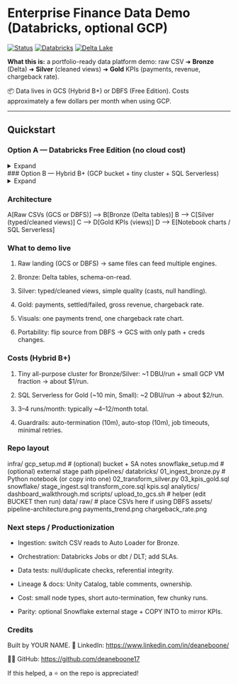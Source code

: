# Enterprise Finance Data Demo (Databricks, optional GCP)

[![Status](https://img.shields.io/badge/demo-ready-brightgreen)](./)
[![Databricks](https://img.shields.io/badge/platform-Databricks-red)](./)
[![Delta Lake](https://img.shields.io/badge/storage-Delta%20Lake-blue)](./)

**What this is:** a portfolio-ready data platform demo:
raw CSV ➜ **Bronze** (Delta) ➜ **Silver** (cleaned views) ➜ **Gold** KPIs (payments, revenue, chargeback rate).

📦 Data lives in GCS (Hybrid B+) or DBFS (Free Edition). Costs approximately a few dollars per month when using GCP.

---

## Quickstart

### Option A — Databricks Free Edition (no cloud cost)
<details>
<summary>Expand</summary>

1. Upload the three CSVs to DBFS:
   - `/FileStore/tables/raw/subscriptions.csv`
   - `/FileStore/tables/raw/payments.csv`
   - `/FileStore/tables/raw/chargebacks.csv`
2. Run the notebooks / cells in `pipelines/databricks`:
   - `01_ingest_bronze.py` ➜ creates `bronze_*` Delta tables  
   - `02_transform_silver.py` ➜ creates `silver_*` views  
   - `03_kpis_gold.sql` ➜ creates `gold_*` views
3. Open a SQL cell and run:
   ```sql
   USE demo_finance;
   SELECT * FROM gold_payments_monthly ORDER BY month;
   SELECT * FROM gold_chargeback_rate ORDER BY month;

</details>
### Option B — Hybrid B+ (GCP bucket + tiny cluster + SQL Serverless)
<details> 
<summary>Expand</summary>

Put CSVs in gs://🟩your-bucket/raw/{subscriptions,payments,chargebacks}/.

Store your GCP key in Databricks Secrets (gcp-secrets/gcs-key-json), then in a notebook:

with open("/local_disk0/gcp.json","w") as f: f.write(dbutils.secrets.get("gcp-secrets","gcs-key-json"))
spark.conf.set("spark.hadoop.google.cloud.auth.service.account.json.keyfile","/local_disk0/gcp.json")


Run Bronze/Silver on a single-node cluster in database demo_finance.

Create a SQL Serverless warehouse (Small, auto-stop 10m) and run 03_kpis_gold.sql for Gold.

</details>

### Architecture

  A[Raw CSVs (GCS or DBFS)] --> B[Bronze (Delta tables)]
  B --> C[Silver (typed/cleaned views)]
  C --> D[Gold KPIs (views)]
  D --> E[Notebook charts / SQL Serverless]

### What to demo live

1. Raw landing (GCS or DBFS) → same files can feed multiple engines.

2. Bronze: Delta tables, schema-on-read.

3. Silver: typed/cleaned views, simple quality (casts, null handling).

4. Gold: payments, settled/failed, gross revenue, chargeback rate.

5. Visuals: one payments trend, one chargeback rate chart.

6. Portability: flip source from DBFS → GCS with only path + creds changes.

### Costs (Hybrid B+)

1. Tiny all-purpose cluster for Bronze/Silver: ~1 DBU/run + small GCP VM fraction → about $1/run.

2. SQL Serverless for Gold (~10 min, Small): ~2 DBU/run → about $2/run.

3. 3–4 runs/month: typically ~$4–$12/month total.

4. Guardrails: auto-termination (10m), auto-stop (10m), job timeouts, minimal retries.

### Repo layout
infra/
  gcp_setup.md            # (optional) bucket + SA notes
  snowflake_setup.md      # (optional) external stage path
pipelines/
  databricks/
    01_ingest_bronze.py   # Python notebook (or copy into one)
    02_transform_silver.py
    03_kpis_gold.sql
  snowflake/
    stage_ingest.sql
    transform_core.sql
    kpis.sql
analytics/
  dashboard_walkthrough.md
scripts/
  upload_to_gcs.sh        # helper (edit BUCKET then run)
data/
  raw/                    # place CSVs here if using DBFS
assets/
  pipeline-architecture.png
  payments_trend.png
  chargeback_rate.png

### Next steps / Productionization

- Ingestion: switch CSV reads to Auto Loader for Bronze.

- Orchestration: Databricks Jobs or dbt / DLT; add SLAs.

- Data tests: null/duplicate checks, referential integrity.

- Lineage & docs: Unity Catalog, table comments, ownership.

- Cost: small node types, short auto-termination, few chunky runs.

- Parity: optional Snowflake external stage + COPY INTO to mirror KPIs.

### Credits

Built by YOUR NAME.
💼 LinkedIn: https://www.linkedin.com/in/deaneboone/

🧑‍💻 GitHub: https://github.com/deaneboone17

If this helped, a ⭐ on the repo is appreciated!



